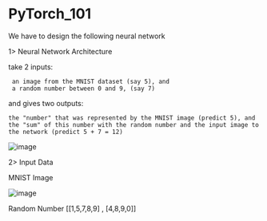 # PyTorch_101


We have to design the following neural network 

1> Neural Network Architecture

   take 2 inputs:
 
     an image from the MNIST dataset (say 5), and
     a random number between 0 and 9, (say 7)
   
   and gives two outputs:
 
    the "number" that was represented by the MNIST image (predict 5), and
    the "sum" of this number with the random number and the input image to the network (predict 5 + 7 = 12)

![image](https://user-images.githubusercontent.com/70502759/136892002-fa6fad37-bab3-4f82-8a48-ef43557526b8.png)

2> Input Data

   MNIST Image
   
  ![image](https://user-images.githubusercontent.com/70502759/136894254-985867cc-3884-4f65-be59-a08ade396416.png)
  
  Random Number
    [[1,5,7,8,9] ,
      [4,8,9,0]] 
          
         
         


